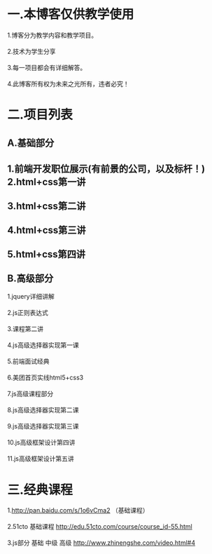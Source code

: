 一.本博客仅供教学使用
===================================  
   1.博客分为教学内容和教学项目。<br />  
   2.技术为学生分享<br />  
   3.每一项目都会有详细解答。<br />  
   4.此博客所有权为未来之光所有，违者必究！
   
   
二.项目列表
===================================  
   A.基础部分
--------------------------------------------------------   
   1.前端开发职位展示(有前景的公司，以及标杆！)  <br />
   2.html+css第一讲<br />  
   3.html+css第二讲<br />  
   4.html+css第三讲<br />  
   5.html+css第四讲<br />  
   B.高级部分
--------------------------------------------------------   
   1.jquery详细讲解<br />  
   2.js正则表达式<br />  
   3.课程第二讲<br />  
   4.js高级选择器实现第一课<br />  
   5.前端面试经典<br />  
   6.美团首页实线html5+css3<br />  
   7.js高级课程部分<br />  
   8.js高级选择器实现第二课<br />  
   9.js高级选择器实现第三课<br />  
   10.js高级框架设计第四讲<br />  
   11.js高级框架设计第五讲
   
   
   
三.经典课程
===================================  
  1.http://pan.baidu.com/s/1o6vCma2 （基础课程）<br />  
  2.51cto 基础课程 http://edu.51cto.com/course/course_id-55.html<br />  
  3.js部分 基础 中级 高级  http://www.zhinengshe.com/video.html#4
   
   
   
   